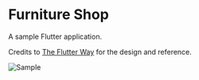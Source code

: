 # Furniture Shop

A sample Flutter application.

Credits to [The Flutter Way](https://www.youtube.com/channel/UCJm7i4g4z7ZGcJA_HKHLCVw) for the
design and reference.     

![Sample](./showcase_furniture.gif)
